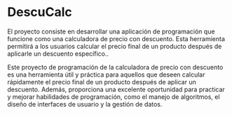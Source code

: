 # DescuCalc
El proyecto consiste en desarrollar una aplicación de programación que funcione como una calculadora de precio con descuento. Esta herramienta permitirá a los usuarios calcular el precio final de un producto después de aplicarle un descuento específico..

Este proyecto de programación de la calculadora de precio con descuento es una herramienta útil y práctica para aquellos que deseen calcular rápidamente el precio final de un producto después de aplicar un descuento. Además, proporciona una excelente oportunidad para practicar y mejorar habilidades de programación, como el manejo de algoritmos, el diseño de interfaces de usuario y la gestión de datos.
